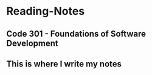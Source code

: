 # **Reading-Notes**

## Code 301 - Foundations of Software Development

## This is where I write my notes